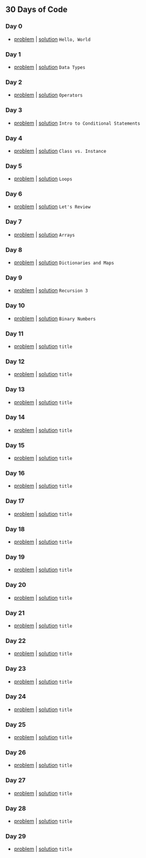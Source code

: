 ## 30 Days of Code
### Day 0
- [problem](https://www.hackerrank.com/challenges/30-hello-world) | [solution](30-hello-world.py) `Hello, World`
### Day 1
- [problem](https://www.hackerrank.com/challenges/30-data-types) | [solution](30-data-types.py) `Data Types`
### Day 2
- [problem](https://www.hackerrank.com/challenges/30-operators) | [solution](30-operators.py) `Operators`
### Day 3
- [problem](https://www.hackerrank.com/challenges/30-conditional-statements) | [solution](30-conditional-statements.py.py) `Intro to Conditional Statements`
### Day 4
- [problem](https://www.hackerrank.com/challenges/30-class-vs-instance) | [solution](30-class-vs-instance.py) `Class vs. Instance`
### Day 5
- [problem](https://www.hackerrank.com/challenges/30-loops) | [solution](30-loops.py) `Loops`
### Day 6
- [problem](https://www.hackerrank.com/challenges/30-review-loop) | [solution](30-review-loop.py) `Let's Review`
### Day 7
- [problem](https://www.hackerrank.com/challenges/30-arrays) | [solution](30-arrays.py) `Arrays`
### Day 8
- [problem](https://www.hackerrank.com/challenges/30-dictionaries-and-maps) | [solution](30-dictionaries-and-maps.py) `Dictionaries and Maps`
### Day 9
- [problem](https://www.hackerrank.com/challenges/30-recursion) | [solution](30-recursion.py) `Recursion 3`
### Day 10
- [problem](https://www.hackerrank.com/challenges/30-binary-numbers) | [solution](30-binary-numbers.py) `Binary Numbers`


### Day 11
- [problem](https://www.hackerrank.com/challenges/) | [solution](file.py) `title`
### Day 12
- [problem](https://www.hackerrank.com/challenges/) | [solution](file.py) `title`
### Day 13
- [problem](https://www.hackerrank.com/challenges/) | [solution](file.py) `title`
### Day 14
- [problem](https://www.hackerrank.com/challenges/) | [solution](file.py) `title`
### Day 15
- [problem](https://www.hackerrank.com/challenges/) | [solution](file.py) `title`
### Day 16
- [problem](https://www.hackerrank.com/challenges/) | [solution](file.py) `title`
### Day 17
- [problem](https://www.hackerrank.com/challenges/) | [solution](file.py) `title`
### Day 18
- [problem](https://www.hackerrank.com/challenges/) | [solution](file.py) `title`
### Day 19
- [problem](https://www.hackerrank.com/challenges/) | [solution](file.py) `title`
### Day 20
- [problem](https://www.hackerrank.com/challenges/) | [solution](file.py) `title`
### Day 21
- [problem](https://www.hackerrank.com/challenges/) | [solution](file.py) `title`
### Day 22
- [problem](https://www.hackerrank.com/challenges/) | [solution](file.py) `title`
### Day 23
- [problem](https://www.hackerrank.com/challenges/) | [solution](file.py) `title`
### Day 24
- [problem](https://www.hackerrank.com/challenges/) | [solution](file.py) `title`
### Day 25
- [problem](https://www.hackerrank.com/challenges/) | [solution](file.py) `title`
### Day 26
- [problem](https://www.hackerrank.com/challenges/) | [solution](file.py) `title`
### Day 27
- [problem](https://www.hackerrank.com/challenges/) | [solution](file.py) `title`
### Day 28
- [problem](https://www.hackerrank.com/challenges/) | [solution](file.py) `title`
### Day 29
- [problem](https://www.hackerrank.com/challenges/) | [solution](file.py) `title`